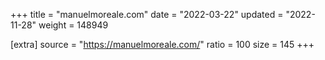 +++
title = "manuelmoreale.com"
date = "2022-03-22"
updated = "2022-11-28"
weight = 148949

[extra]
source = "https://manuelmoreale.com/"
ratio = 100
size = 145
+++
